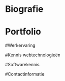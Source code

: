 # Biografie

# Portfolio

#Werkervaring

#Kennis webtechnologieën

#Softwarekennis

#Contactinformatie
